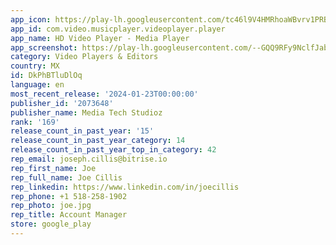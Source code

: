 ```yaml
---
app_icon: https://play-lh.googleusercontent.com/tc46l9V4HMRhoaWBvrv1PRBYhO7iKeUm_aZ8VgY9qGsSWE1p8Sygjs3H4CR1Wsk1rpE
app_id: com.video.musicplayer.videoplayer.player
app_name: HD Video Player - Media Player
app_screenshot: https://play-lh.googleusercontent.com/--GQQ9RFy9NclfJabm5_l983SqSgfP86syJlM6fgZvq4KdqT0T6i0h_av4h2zUaEvQ
category: Video Players & Editors
country: MX
id: DkPhBTluDlOq
language: en
most_recent_release: '2024-01-23T00:00:00'
publisher_id: '2073648'
publisher_name: Media Tech Studioz
rank: '169'
release_count_in_past_year: '15'
release_count_in_past_year_category: 14
release_count_in_past_year_top_in_category: 42
rep_email: joseph.cillis@bitrise.io
rep_first_name: Joe
rep_full_name: Joe Cillis
rep_linkedin: https://www.linkedin.com/in/joecillis
rep_phone: +1 518-258-1902
rep_photo: joe.jpg
rep_title: Account Manager
store: google_play
---
```

